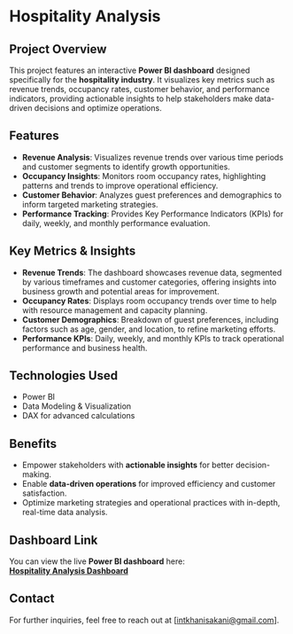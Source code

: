 # Hospitality Analysis

## Project Overview

This project features an interactive **Power BI dashboard** designed specifically for the **hospitality industry**. It visualizes key metrics such as revenue trends, occupancy rates, customer behavior, and performance indicators, providing actionable insights to help stakeholders make data-driven decisions and optimize operations.

## Features

- **Revenue Analysis**: Visualizes revenue trends over various time periods and customer segments to identify growth opportunities.
- **Occupancy Insights**: Monitors room occupancy rates, highlighting patterns and trends to improve operational efficiency.
- **Customer Behavior**: Analyzes guest preferences and demographics to inform targeted marketing strategies.
- **Performance Tracking**: Provides Key Performance Indicators (KPIs) for daily, weekly, and monthly performance evaluation.

## Key Metrics & Insights

- **Revenue Trends**: The dashboard showcases revenue data, segmented by various timeframes and customer categories, offering insights into business growth and potential areas for improvement.
- **Occupancy Rates**: Displays room occupancy trends over time to help with resource management and capacity planning.
- **Customer Demographics**: Breakdown of guest preferences, including factors such as age, gender, and location, to refine marketing efforts.
- **Performance KPIs**: Daily, weekly, and monthly KPIs to track operational performance and business health.

## Technologies Used

- Power BI
- Data Modeling & Visualization
- DAX for advanced calculations

## Benefits

- Empower stakeholders with **actionable insights** for better decision-making.
- Enable **data-driven operations** for improved efficiency and customer satisfaction.
- Optimize marketing strategies and operational practices with in-depth, real-time data analysis.

## Dashboard Link

You can view the live **Power BI dashboard** here:  
[**Hospitality Analysis Dashboard**](https://app.powerbi.com/view?r=eyJrIjoiMzNlYWM4ZmYtYTJmMy00ZjMzLTkzOTUtYmE0ZjA0ZDdlNTRlIiwidCI6ImM2ZTU0OWIzLTVmNDUtNDAzMi1hYWU5LWQ0MjQ0ZGM1YjJjNCJ9)


## Contact

For further inquiries, feel free to reach out at [intkhanisakani@gmail.com].
